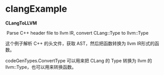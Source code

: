 # clangExample

**CLangToLLVM**

​    Parse C++ header file to llvm IR, convert CLang::Type to llvm::Type

这个例子解析 C++ 的头文件，获取 AST，然后把函数转换为 llvm IR形式的函数。

codeGenTypes.ConvertType 可以用来把 CLang 的 Type 转换为 llvm 的 llvm::Type，也可以用来转换函数。

